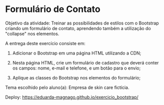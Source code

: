 # Formulário de Contato
Objetivo da atividade: Treinar as possibilidades de estilos com o Bootstrap criando um formulário de contato, aprendendo também a utilização do "collapse" nos elementos.

A entrega deste exercício consiste em:

1) Adicionar o Bootstrap em uma página HTML utilizando a CDN;

2) Nesta página HTML, crie um formulário de cadastro que deverá conter os campos: nome, e-mail e telefone, e um botão para o envio;

3) Aplique as classes do Bootstrap nos elementos do formulário;

Tema escolhido pelo aluno(a): Empresa de skin care fictícia.

Deploy: https://eduarda-magnago.github.io/exercicio_bootstrap/

